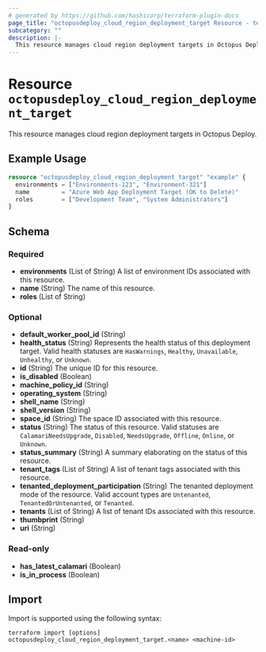 ```yaml
---
# generated by https://github.com/hashicorp/terraform-plugin-docs
page_title: "octopusdeploy_cloud_region_deployment_target Resource - terraform-provider-octopusdeploy"
subcategory: ""
description: |-
  This resource manages cloud region deployment targets in Octopus Deploy.
---
```


# Resource `octopusdeploy_cloud_region_deployment_target`

This resource manages cloud region deployment targets in Octopus Deploy.

## Example Usage

```terraform
resource "octopusdeploy_cloud_region_deployment_target" "example" {
  environments = ["Environments-123", "Environment-321"]
  name         = "Azure Web App Deployment Target (OK to Delete)"
  roles        = ["Development Team", "System Administrators"]
}
```

<!-- schema generated by tfplugindocs -->
## Schema

### Required

- **environments** (List of String) A list of environment IDs associated with this resource.
- **name** (String) The name of this resource.
- **roles** (List of String)

### Optional

- **default_worker_pool_id** (String)
- **health_status** (String) Represents the health status of this deployment target. Valid health statuses are `HasWarnings`, `Healthy`, `Unavailable`, `Unhealthy`, or `Unknown`.
- **id** (String) The unique ID for this resource.
- **is_disabled** (Boolean)
- **machine_policy_id** (String)
- **operating_system** (String)
- **shell_name** (String)
- **shell_version** (String)
- **space_id** (String) The space ID associated with this resource.
- **status** (String) The status of this resource. Valid statuses are `CalamariNeedsUpgrade`, `Disabled`, `NeedsUpgrade`, `Offline`, `Online`, or `Unknown`.
- **status_summary** (String) A summary elaborating on the status of this resource.
- **tenant_tags** (List of String) A list of tenant tags associated with this resource.
- **tenanted_deployment_participation** (String) The tenanted deployment mode of the resource. Valid account types are `Untenanted`, `TenantedOrUntenanted`, or `Tenanted`.
- **tenants** (List of String) A list of tenant IDs associated with this resource.
- **thumbprint** (String)
- **uri** (String)

### Read-only

- **has_latest_calamari** (Boolean)
- **is_in_process** (Boolean)

## Import

Import is supported using the following syntax:

```shell
terraform import [options] octopusdeploy_cloud_region_deployment_target.<name> <machine-id>
```
